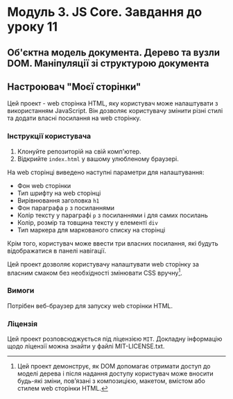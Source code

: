 # Модуль 3. JS Core. Завдання до уроку 11

## Об'єктна модель документа. Дерево та вузли DOM. Маніпуляції зі структурою документа

## Настроювач "Mоєї сторінки"

Цей проект - web сторінка HTML, яку користувач може налаштувати з використанням JavaScript. Він дозволяє користувачу змінити різні стилі та додати власні посилання на web сторінку.

### Інструкції користувача

1. Клонуйте репозиторій на свій комп'ютер.
2. Відкрийте `index.html` у вашому улюбленому браузері.

На web сторінці виведено наступні параметри для налаштування:

- Фон web сторінки
- Тип шрифту на web сторінці
- Вирівнювання заголовка `h1`
- Фон параграфа `p` з посиланнями
- Колір тексту у параграфі `p` з посиланнями і для самих посилань
- Колір, розмір та товщина тексту у елементі `div`
- Тип маркера для маркованого списку на сторінці

Крім того, користувач може ввести три власних посилання, які будуть відображатися в панелі навігації.

Цей проект дозволяє користувачу налаштувати web сторінку за власним смаком без необхідності змінювати CSS вручну[^1]. 

[^1]: Цей проект демонструє, як DOM допомагає отримати доступ до моделі дерева і після надання доступу користувач може вносити будь-які зміни, пов’язані з композицією, макетом, вмістом або стилем web сторінки HTML.

### Вимоги

Потрібен веб-браузер для запуску web сторінки HTML.

### Ліцензія

Цей проект розповсюджується під ліцензією `MIT`. Докладну інформацію щодо ліцензії можна знайти у файлі MIT-LICENSE.txt.
